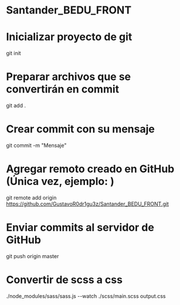 # Santander_BEDU_FRONT

# Inicializar proyecto de git
git init

# Preparar archivos que se convertirán en commit
git add .

# Crear commit con su mensaje
git commit -m "Mensaje"

# Agregar remoto creado en GitHub (Única vez, ejemplo: )
git remote add origin https://github.com/GustavoR0dr1gu3z/Santander_BEDU_FRONT.git

# Enviar commits al servidor de GitHub
git push origin master


# Convertir de scss a css
./node_modules/sass/sass.js --watch ./scss/main.scss output.css 
